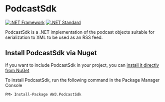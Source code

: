 # PodcastSdk
[![.NET Framework](https://img.shields.io/badge/.NET%20Framework-%3E%3D%204.0-red.svg)](#) [![.NET Standard](https://img.shields.io/badge/.NET%20Standard-%3E%3D%202.0-red.svg)](#)

PodcastSdk is a .NET implementation of the podcast objects suitable for serialization to XML to be used as an RSS feed.

## Install PodcastSdk via Nuget
If you want to include PodcastSdk in your project, you can [install it directly from NuGet](https://www.nuget.org/packages/AWJ.PodcastSdk/)

To install PodcastSdk, run the following command in the Package Manager Console
```
PM> Install-Package AWJ.PodcastSdk
```
